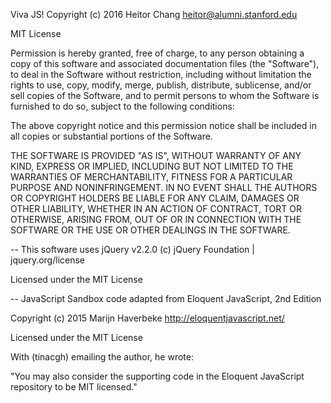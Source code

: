 Viva JS!
Copyright (c) 2016 Heitor Chang <heitor@alumni.stanford.edu>

MIT License

Permission is hereby granted, free of charge, to any person obtaining
a copy of this software and associated documentation files (the
"Software"), to deal in the Software without restriction, including
without limitation the rights to use, copy, modify, merge, publish,
distribute, sublicense, and/or sell copies of the Software, and to
permit persons to whom the Software is furnished to do so, subject to
the following conditions:

The above copyright notice and this permission notice shall be included
in all copies or substantial portions of the Software.

THE SOFTWARE IS PROVIDED "AS IS", WITHOUT WARRANTY OF ANY KIND,
EXPRESS OR IMPLIED, INCLUDING BUT NOT LIMITED TO THE WARRANTIES OF
MERCHANTABILITY, FITNESS FOR A PARTICULAR PURPOSE AND NONINFRINGEMENT.
IN NO EVENT SHALL THE AUTHORS OR COPYRIGHT HOLDERS BE LIABLE FOR ANY
CLAIM, DAMAGES OR OTHER LIABILITY, WHETHER IN AN ACTION OF CONTRACT,
TORT OR OTHERWISE, ARISING FROM, OUT OF OR IN CONNECTION WITH THE
SOFTWARE OR THE USE OR OTHER DEALINGS IN THE SOFTWARE.

--
This software uses jQuery v2.2.0
(c) jQuery Foundation | jquery.org/license

Licensed under the MIT License

--
JavaScript Sandbox code adapted from Eloquent JavaScript, 2nd Edition

Copyright (c) 2015 Marijn Haverbeke
http://eloquentjavascript.net/

Licensed under the MIT License

With (tinacgh) emailing the author, he wrote:

"You may also consider the supporting code in the Eloquent JavaScript
repository to be MIT licensed."

